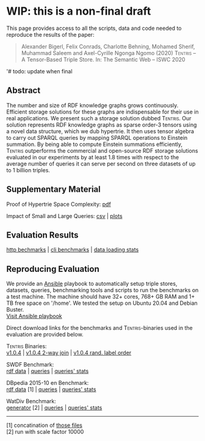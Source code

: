 # WIP: this is a non-final draft
This page provides access to all the scripts, data and code needed to reproduce the results of the  paper:

> Alexander Bigerl, Felix Conrads, Charlotte Behning, Mohamed Sherif, Muhammad Saleem and Axel-Cyrille Ngonga Ngomo (2020) <span style="font-variant:small-caps;">Tentris</span> – A Tensor-Based Triple Store. In: The Semantic Web – ISWC 2020

'# todo: update when final

## Abstract

The number and size of RDF knowledge graphs grows continuously. Efficient storage solutions for these graphs are indispensable for their use in real applications. 
We present such a storage solution dubbed <span style="font-variant:small-caps;">Tentris</span>.
Our solution represents RDF knowledge graphs as sparse order-3 tensors using a novel data structure, which we dub hypertrie. 
It then uses tensor algebra to carry out SPARQL queries by mapping SPARQL operations to Einstein summation. 
By being able to compute Einstein summations efficiently, <span style="font-variant:small-caps;">Tentris</span> outperforms the commercial and open-source RDF storage solutions evaluated in our experiments by at least 1.8 times with respect to the average number of queries it can serve per second on three datasets of up to 1 billion triples.

## Supplementary Material

Proof of Hypertrie Space Complexity: [pdf](https://raw.githubusercontent.com/dice-group/iswc2020_tentris/master/suppl/proof_of_hypertrie_space_complexity.pdf)

Impact of Small and Large Queries: [csv](https://raw.githubusercontent.com/dice-group/iswc2020_tentris/master/suppl/ByResultSize/summary_table_impact_of_small_and_large_queries.csv) | 
[plots](https://github.com/dice-group/iswc2020_tentris/tree/master/suppl/ByResultSize) 

## Evaluation Results
[http bechmarks](https://raw.githubusercontent.com/dice-group/iswc2020_tentris/master/measurements/HTTP_benchmark_results.csv) | 
[cli benchmarks](https://raw.githubusercontent.com/dice-group/iswc2020_tentris/master/measurements/CLI_benchmark_results.csv) | 
[data loading stats](https://raw.githubusercontent.com/dice-group/iswc2020_tentris/master/measurements/dataset_loading_stats.tsv)

## Reproducing Evaluation

We provide an [Ansible](https://docs.ansible.com/ansible/latest/index.html) playbook to automatically setup triple stores, datasets, queries, benchmarking tools and scripts to run the benchmarks on a test machine. The machine should have 32+ cores, 768+ GB RAM and 1+ TB free space on '/home'. We tested the setup on Ubuntu 20.04 and Debian Buster.   
[Visit Ansible playbook](https://github.com/dice-group/tentris-paper-benchmarks/releases/tag/v1.0) 

Direct download links for the benchmarks and <span style="font-variant:small-caps;">Tentris</span>-binaries used in the evaluation are provided below. 
 
<span style="font-variant:small-caps;">Tentris</span> Binaries:  
[v1.0.4](https://raw.githubusercontent.com/dice-group/iswc2020_tentris/master/binaries/tentris_1.0.4.zip) | 
[v1.0.4 2-way join](https://raw.githubusercontent.com/dice-group/iswc2020_tentris/master/binaries/tentris_1.0.4_2way_join.zip) | 
[v1.0.4 rand. label order](https://raw.githubusercontent.com/dice-group/iswc2020_tentris/master/binaries/tentris_1.0.4_random_label_order.zip)  

SWDF Benchmark:  
[rdf data](https://hobbitdata.informatik.uni-leipzig.de/ISWC2020_Tentris/swdf.zip)  | 
[queries](https://raw.githubusercontent.com/dice-group/iswc2020_tentris/master/queries/SWDF-Queries.txt) | 
[queries' stats](https://raw.githubusercontent.com/dice-group/iswc2020_tentris/master/queries/SWDF-Queries.tsv)  

DBpedia 2015-10 en Benchmark:  
[rdf data](https://hobbitdata.informatik.uni-leipzig.de/ISWC2020_Tentris/dbpedia_2015-10_en_wo-comments_c.nt.zst) \[1\] | 
[queries](https://raw.githubusercontent.com/dice-group/iswc2020_tentris/master/queries/DBpedia-Queries.txt)  | 
[queries' stats](https://raw.githubusercontent.com/dice-group/iswc2020_tentris/master/queries/DBpedia-Queries.tsv) 
 
WatDiv Benchmark:  
[generator](https://dsg.uwaterloo.ca/watdiv/watdiv_v06.tar) \[2\] | 
[queries](https://raw.githubusercontent.com/dice-group/iswc2020_tentris/master/queries/WatDiv-Queries.txt) | 
[queries' stats](https://raw.githubusercontent.com/dice-group/iswc2020_tentris/master/queries/WatDiv-Queries.tsv)  

  

---
\[1\] concatination of [those files](https://raw.githubusercontent.com/dice-group/iswc2020_tentris/master/datasets/DBpedia-2015-10-en_links.txt)  
\[2\] run with scale factor 10000

